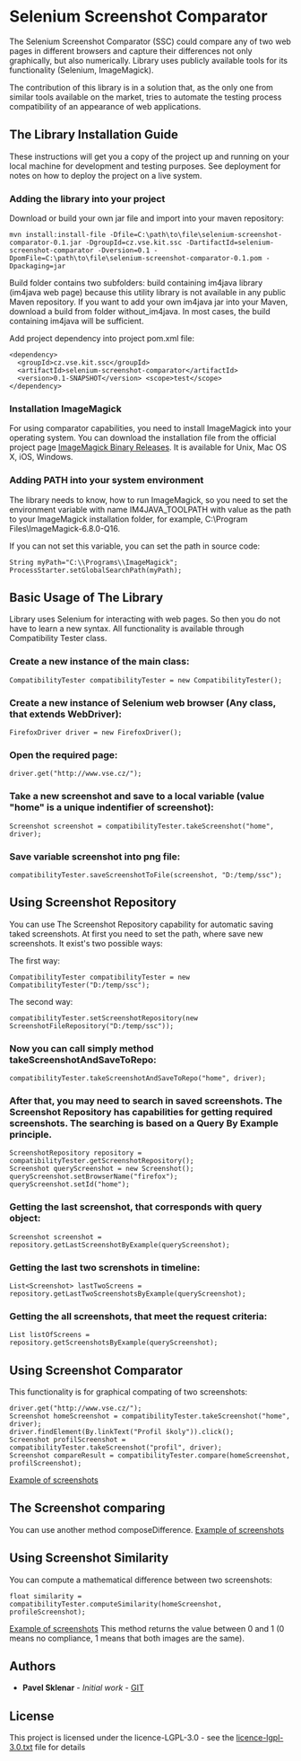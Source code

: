 # Selenium Screenshot Comparator

The Selenium Screenshot Comparator (SSC) could compare any of two web pages in different browsers and capture their differences not only graphically, but also numerically. Library uses publicly available tools for its functionality (Selenium, ImageMagick).

The contribution of this library is in a solution that, as the only one from similar tools available on the market, tries to automate the testing process compatibility of an appearance of web applications.

## The Library Installation Guide

These instructions will get you a copy of the project up and running on your local machine for development and testing purposes. See deployment for notes on how to deploy the project on a live system.

### Adding the library into your project

Download or build your own jar file and import into your maven repository:
```
mvn install:install-file -Dfile=C:\path\to\file\selenium-screenshot-comparator-0.1.jar -DgroupId=cz.vse.kit.ssc -DartifactId=selenium-screenshot-comparator -Dversion=0.1 -DpomFile=C:\path\to\file\selenium-screenshot-comparator-0.1.pom -Dpackaging=jar
```
Build folder contains two subfolders: build containing im4java library (im4java web page) because this utility library is not available in any public Maven repository. If you want to add your own im4java jar into your Maven, download a build from folder without_im4java. In most cases, the build containing im4java will be sufficient.

Add project dependency into project pom.xml file: 
```
<dependency> 
  <groupId>cz.vse.kit.ssc</groupId> 
  <artifactId>selenium-screenshot-comparator</artifactId> 
  <version>0.1-SNAPSHOT</version> <scope>test</scope> 
</dependency>
```
### Installation ImageMagick

For using comparator capabilities, you need to install ImageMagick into your operating system. You can download the installation file from the official project page [ImageMagick Binary Releases](http://www.imagemagick.org/script/binary-releases.php). It is available for Unix, Mac OS X, iOS, Windows.

### Adding PATH into your system environment
The library needs to know, how to run ImageMagick, so you need to set the environment variable with name IM4JAVA_TOOLPATH with value as the path to your ImageMagick installation folder, for example, C:\Program Files\ImageMagick-6.8.0-Q16.

If you can not set this variable, you can set the path in source code: 
```
String myPath="C:\\Programs\\ImageMagick"; 
ProcessStarter.setGlobalSearchPath(myPath);

```
## Basic Usage of The Library

Library uses Selenium for interacting with web pages. So then you do not have to learn a new syntax. All functionality is available through Compatibility Tester class.

### Create a new instance of the main class:
```
CompatibilityTester compatibilityTester = new CompatibilityTester();
```
### Create a new instance of Selenium web browser (Any class, that extends WebDriver):
```
FirefoxDriver driver = new FirefoxDriver();
```
### Open the required page:
```
driver.get("http://www.vse.cz/");
```
### Take a new screenshot and save to a local variable (value "home" is a unique indentifier of screenshot):
```
Screenshot screenshot = compatibilityTester.takeScreenshot("home", driver);
```
### Save variable screenshot into png file:
```
compatibilityTester.saveScreenshotToFile(screenshot, "D:/temp/ssc");
```
## Using Screenshot Repository
You can use The Screenshot Repository capability for automatic saving taked screenshots. At first you need to set the path, where save new screenshots. It exist's two possible ways:

The first way:
```
CompatibilityTester compatibilityTester = new CompatibilityTester("D:/temp/ssc");
```
The second way:
```
compatibilityTester.setScreenshotRepository(new ScreenshotFileRepository("D:/temp/ssc"));
```
### Now you can call simply method takeScreenshotAndSaveToRepo:
```
compatibilityTester.takeScreenshotAndSaveToRepo("home", driver);
```
### After that, you may need to search in saved screenshots. The Screenshot Repository has capabilities for getting required screenshots. The searching is based on a Query By Example principle.
```
ScreenshotRepository repository = compatibilityTester.getScreenshotRepository();
Screenshot queryScreenshot = new Screenshot();
queryScreenshot.setBrowserName("firefox");
queryScreenshot.setId("home");
```
### Getting the last screenshot, that corresponds with query object:
```
Screenshot screenshot = repository.getLastScreenshotByExample(queryScreenshot);
```
### Getting the last two screnshots in timeline:
```
List<Screenshot> lastTwoScreens = repository.getLastTwoScreenshotsByExample(queryScreenshot);
```
### Getting the all screenshots, that meet the request criteria:
```
List listOfScreens = repository.getScreenshotsByExample(queryScreenshot);
```
## Using Screenshot Comparator
This functionality is for graphical compating of two screenshots:
```
driver.get("http://www.vse.cz/");
Screenshot homeScreenshot = compatibilityTester.takeScreenshot("home", driver);
driver.findElement(By.linkText("Profil školy")).click();
Screenshot profilScreenshot = compatibilityTester.takeScreenshot("profil", driver);
Screenshot compareResult = compatibilityTester.compare(homeScreenshot, profilScreenshot);
```
[Example of screenshots](https://github.com/pajikos/ssc/wiki/Basic-Usage)
## The Screenshot comparing
You can use another method composeDifference.
[Example of screenshots](https://github.com/pajikos/ssc/wiki/Basic-Usage)
## Using Screenshot Similarity
You can compute a mathematical difference between two screenshots:
```
float similarity = compatibilityTester.computeSimilarity(homeScreenshot, profileScreenshot);
```
[Example of screenshots](https://github.com/pajikos/ssc/wiki/Basic-Usage)
This method returns the value between 0 and 1 (0 means no compliance, 1 means that both images are the same).

## Authors

* **Pavel Sklenar** - *Initial work* - [GIT](https://github.com/pajikos)

## License

This project is licensed under the licence-LGPL-3.0 - see the [licence-lgpl-3.0.txt](licence-lgpl-3.0.txt) file for details

